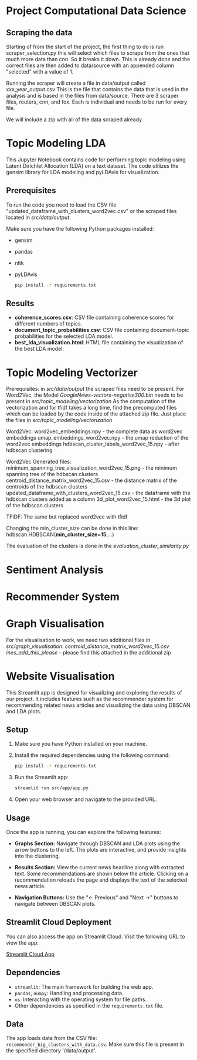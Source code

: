 # Project Computational Data Science

## Scraping the data
Starting of from the start of the project, the first thing to do is run scraper_selection.py this will select which
files to scrape from the ones that much more data than cnn. So it breaks it down. This is already done and the correct
files are then added to data/source with an appended column "selected" with a value of 1.

Running the scraper will create a file in data/output called xxx_year_output.csv
This is the file that contains the data that is used in the analysis and is based in the files from data/source.
There are 3 scraper files, reuters, cnn, and fox. Each is individual and needs to be run for every file.

We will include a zip with all of the data scraped already

# Topic Modeling LDA
This Jupyter Notebook contains code for performing topic modeling using Latent Dirichlet Allocation (LDA) on a text dataset. The code utilizes the gensim library for LDA modeling and pyLDAvis for visualization.
## Prerequisites
To run the code you need to load the CSV file "updated_dataframe_with_clusters_word2vec.csv" or the scraped files located in _src/data/output_.

Make sure you have the following Python packages installed:
- gensim
- pandas
- nltk
- pyLDAvis

    ```bash
    pip install -r requirements.txt
    ```



## Results
- **coherence_scores.csv**: CSV file containing coherence scores for different numbers of topics.
- **document_topic_probabilities.csv**: CSV file containing document-topic probabilities for the selected LDA model.
- **best_lda_visualization.html**: HTML file containing the visualization of the best LDA model.
 
# Topic Modeling Vectorizer
Prerequisites: in _src/data/output_ the scraped files need to be present.
For Word2Vec, the Model _GoogleNews-vectors-negative300.bin_ needs to be present in _src/topic_modeling/vectorization_
As the computation of the vectorization and for tfidf takes a long time, find the precomputed files which can be loaded by the code inside of the attached zip file. Just place the files in _src/topic_modeling/vectorization_ 

Word2Vec:
word2vec_embeddings.npy - the complete data as word2vec embeddings
umap_embeddings_word2vec.npy - the umap reduction of the word2vec embeddings
hdbscan_cluster_labels_word2vec_15.npy - after hdbscan clustering


Word2Vec Generated files:
minimum_spanning_tree_visualization_word2vec_15.png - the minimum spanning tree of the hdbscan clusters
centroid_distance_matrix_word2vec_15.csv - the distance matrix of the centroids of the hdbscan clusters
updated_dataframe_with_clusters_word2vec_15.csv - the dataframe with the hdbscan clusters added as a column
3d_plot_word2vec_15.html - the 3d plot of the hdbscan clusters

TFIDF:
The same but replaced word2vec with tfidf

Changing the min_cluster_size can be done in this line: hdbscan.HDBSCAN(**min_cluster_size=15**,...)

The evaluation of the clusters is done in the _evaluation_cluster_similarity.py_

# Sentiment Analysis


# Recommender System

# Graph Visualisation
For the visualisation to work, we need two additional files in _src/graph_visualisation_:
_centroid_distance_matrix_word2vec_15.csv_ 
_ines_add_this_please_ - please find this attached in the additional zip




# Website Visualisation

This Streamlit app is designed for visualizing and exploring the results of our project. It includes features such as the recommender system for recommending related news articles and visualizing the data using DBSCAN and LDA plots.

## Setup

1. Make sure you have Python installed on your machine.

2. Install the required dependencies using the following command:

    ```bash
    pip install -r requirements.txt
    ```

3. Run the Streamlit app:

    ```bash
    streamlit run src/app/app.py
    ```

4. Open your web browser and navigate to the provided URL.

## Usage

Once the app is running, you can explore the following features:

- **Graphs Section:** Navigate through DBSCAN and LDA plots using the arrow buttons to the left. The plots are interactive, and provide insights into the clustering.

- **Results Section:** View the current news headline along with extracted text. Some recommendations are shown below the article. Clicking on a recommendation reloads the page and displays the text of the selected news article.

- **Navigation Buttons:** Use the "← Previous" and "Next →" buttons to navigate between DBSCAN plots.

## Streamlit Cloud Deployment

You can also access the app on Streamlit Cloud. Visit the following URL to view the app:

[Streamlit Cloud App](https://project-datatools.streamlit.app/)

## Dependencies

- `streamlit`: The main framework for building the web app.
- `pandas`, `numpy`: Handling and processing data.
- `os`: Interacting with the operating system for file paths.
- Other dependencies as specified in the `requirements.txt` file.

## Data

The app loads data from the CSV file: `recommender_big_clusters_with_data.csv`. Make sure this file is present in the specified directory '/data/output'.


